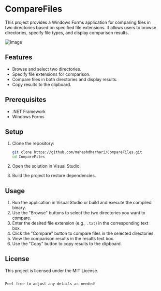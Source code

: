 # CompareFiles

This project provides a Windows Forms application for comparing files in two directories based on specified file extensions. It allows users to browse directories, specify file types, and display comparison results.

![image](https://res.cloudinary.com/maheshdharhari/image/upload/v1726815281/Blog/compareFilesInDirectories.png)


## Features

- Browse and select two directories.
- Specify file extensions for comparison.
- Compare files in both directories and display results.
- Copy results to the clipboard.

## Prerequisites

- .NET Framework
- Windows Forms

## Setup

1. Clone the repository:
   ```bash
   git clone https://github.com/maheshdharhari/CompareFiles.git
   cd CompareFiles
   ```

2. Open the solution in Visual Studio.

3. Build the project to restore dependencies.

## Usage

1. Run the application in Visual Studio or build and execute the compiled binary.
2. Use the "Browse" buttons to select the two directories you want to compare.
3. Enter the desired file extension (e.g., `.txt`) in the corresponding text box.
4. Click the "Compare" button to compare files in the selected directories.
5. View the comparison results in the results text box.
6. Use the "Copy" button to copy results to the clipboard.

## License

This project is licensed under the MIT License.
```

Feel free to adjust any details as needed!

